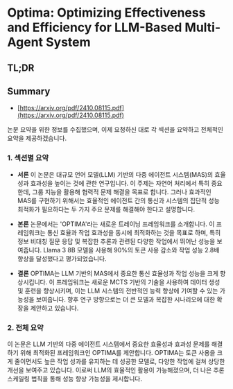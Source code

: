 # Optima: Optimizing Effectiveness and Efficiency for LLM-Based Multi-Agent System
## TL;DR
## Summary
- [https://arxiv.org/pdf/2410.08115.pdf](https://arxiv.org/pdf/2410.08115.pdf)

논문 요약을 위한 정보를 수집했으며, 이제 요청하신 대로 각 섹션을 요약하고 전체적인 요약을 제공하겠습니다.

### 1. 섹션별 요약
- **서론**
  이 논문은 대규모 언어 모델(LLM) 기반의 다중 에이전트 시스템(MAS)의 효율성과 효과성을 높이는 것에 관한 연구입니다. 이 주제는 자연어 처리에서 특히 중요한데, 그룹 지능을 활용해 협력적 문제 해결을 목표로 합니다. 그러나 효과적인 MAS를 구현하기 위해서는 효율적인 에이전트 간의 통신과 시스템의 집단적 성능 최적화가 필요하다는 두 가지 주요 문제를 해결해야 한다고 설명합니다.

- **본론**
  논문에서는 'OPTIMA'라는 새로운 트레이닝 프레임워크를 소개합니다. 이 프레임워크는 통신 효율과 작업 효과성을 동시에 최적화하는 것을 목표로 하며, 특히 정보 비대칭 질문 응답 및 복잡한 추론과 관련된 다양한 작업에서 뛰어난 성능을 보여줍니다. Llama 3 8B 모델을 사용해 90%의 토큰 사용 감소와 작업 성능 2.8배 향상을 달성했다고 평가되었습니다.

- **결론**
  OPTIMA는 LLM 기반의 MAS에서 중요한 통신 효율성과 작업 성능을 크게 향상시킵니다. 이 프레임워크는 새로운 MCTS 기반의 기술을 사용하여 데이터 생성 및 훈련을 향상시키며, 이는 LLM 시스템의 전반적인 능력 향상에 기여할 수 있는 가능성을 보여줍니다. 향후 연구 방향으로는 더 큰 모델과 복잡한 시나리오에 대한 확장을 제안하고 있습니다.

### 2. 전체 요약
이 논문은 LLM 기반의 다중 에이전트 시스템에서 중요한 효율성과 효과성 문제를 해결하기 위해 최적화된 프레임워크인 OPTIMA를 제안합니다. OPTIMA는 토큰 사용을 크게 줄이면서도 높은 작업 성과를 유지하는 데 성공한 모델로, 다양한 작업에 걸쳐 상당한 개선을 보여주고 있습니다. 이로써 LLM의 효율적인 활용이 가능해졌으며, 더 나은 추론 스케일링 법칙을 통해 성능 향상 가능성을 제시합니다.